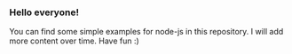 ### Hello everyone!

You can find some simple examples for node-js in this repository. I will add more content over time. Have fun :)
